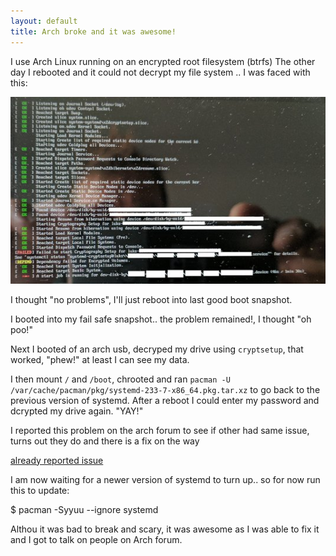 ```yaml
---
layout: default
title: Arch broke and it was awesome!
---
```

I use Arch Linux running on an encrypted root filesystem (btrfs)
The other day I rebooted and it could not decrypt my file system .. I was faced with this:

![Broken Arch](/images/broke_arch.jpg)

I thought "no problems", I'll just reboot into last good boot snapshot.

I booted into my fail safe snapshot.. the problem remained!, I thought "oh poo!"

Next I booted of an arch usb, decryped my drive using `cryptsetup`, that worked, "phew!" at least I can see my data.

I then mount `/` and `/boot`, chrooted and ran `pacman -U /var/cache/pacman/pkg/systemd-233-7-x86_64.pkg.tar.xz` to go back to
the previous version of systemd. After a reboot I could enter my password and dcrypted my drive again. "YAY!"

I reported this problem on the arch forum to see if other had same issue, turns out they do and there is a fix on the way

[already reported issue](https://bbs.archlinux.org/viewtopic.php?id=228670)

I am now waiting for a newer version of systemd to turn up.. so for now run this to update:

   $ pacman -Syyuu --ignore systemd

Althou it was bad to break and scary, it was awesome as I was able to fix it and I got to talk on people on Arch forum.

